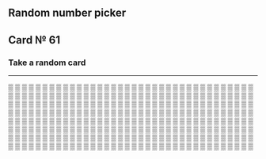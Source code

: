 ## Random number picker 

## Card № 61

### Take a random card
----
[▒](49.md) [▒](48.md) [▒](11.md) [▒](30.md) [▒](67.md) [▒](63.md) [▒](51.md) [▒](79.md) [▒](59.md) [▒](83.md) [▒](33.md) [▒](50.md) [▒](52.md) [▒](74.md) [▒](68.md) [▒](14.md) [▒](66.md) [▒](5.md) [▒](14.md) [▒](25.md) [▒](53.md) [▒](17.md) [▒](83.md) [▒](32.md) [▒](65.md) [▒](10.md) [▒](91.md) [▒](51.md) [▒](71.md) [▒](68.md) [▒](27.md) [▒](95.md) [▒](89.md) [▒](34.md) [▒](37.md) [▒](96.md) [▒](58.md) [▒](47.md) [▒](12.md) [▒](82.md) [▒](97.md) [▒](99.md) [▒](23.md) [▒](82.md) [▒](63.md) [▒](24.md) [▒](96.md) [▒](76.md) [▒](41.md) [▒](66.md) [▒](0.md) [▒](59.md) [▒](9.md) [▒](77.md) [▒](62.md) [▒](36.md) [▒](35.md) [▒](41.md) [▒](34.md) [▒](98.md) [▒](39.md) [▒](19.md) [▒](46.md) [▒](66.md) [▒](87.md) [▒](93.md) [▒](65.md) [▒](5.md) [▒](52.md) [▒](22.md) [▒](86.md) [▒](12.md) [▒](29.md) [▒](86.md) [▒](19.md) [▒](59.md) [▒](26.md) [▒](75.md) [▒](15.md) [▒](21.md) [▒](0.md) [▒](93.md) [▒](57.md) [▒](40.md) [▒](91.md) [▒](54.md) [▒](69.md) [▒](15.md) [▒](47.md) [▒](3.md) [▒](41.md) [▒](25.md) [▒](30.md) [▒](97.md) [▒](35.md) [▒](76.md) [▒](18.md) [▒](76.md) [▒](56.md) [▒](24.md) [▒](40.md) [▒](74.md) [▒](94.md) [▒](13.md) [▒](40.md) [▒](40.md) [▒](5.md) [▒](81.md) [▒](8.md) [▒](9.md) [▒](36.md) [▒](13.md) [▒](31.md) [▒](53.md) [▒](88.md) [▒](60.md) [▒](28.md) [▒](28.md) [▒](76.md) [▒](74.md) [▒](22.md) [▒](78.md) [▒](28.md) [▒](45.md) [▒](42.md) [▒](90.md) [▒](43.md) [▒](81.md) [▒](61.md) [▒](53.md) [▒](29.md) [▒](57.md) [▒](48.md) [▒](65.md) [▒](81.md) [▒](32.md) [▒](72.md) [▒](78.md) [▒](49.md) [▒](62.md) [▒](10.md) [▒](22.md) [▒](29.md) [▒](61.md) [▒](77.md) [▒](91.md) [▒](50.md) [▒](66.md) [▒](2.md) [▒](86.md) [▒](27.md) [▒](2.md) [▒](95.md) [▒](39.md) [▒](27.md) [▒](11.md) [▒](4.md) [▒](31.md) [▒](48.md) [▒](45.md) [▒](13.md) [▒](70.md) [▒](45.md) [▒](90.md) [▒](21.md) [▒](64.md) [▒](46.md) [▒](92.md) [▒](6.md) [▒](26.md) [▒](90.md) [▒](20.md) [▒](89.md) [▒](92.md) [▒](1.md) [▒](78.md) [▒](9.md) [▒](73.md) [▒](23.md) [▒](63.md) [▒](58.md) [▒](17.md) [▒](49.md) [▒](73.md) [▒](62.md) [▒](79.md) [▒](35.md) [▒](44.md) [▒](60.md) [▒](16.md) [▒](74.md) [▒](52.md) [▒](20.md) [▒](84.md) [▒](43.md) [▒](68.md) [▒](24.md) [▒](88.md) [▒](51.md) [▒](87.md) [▒](71.md) [▒](73.md) [▒](29.md) [▒](3.md) [▒](88.md) [▒](87.md) [▒](37.md) [▒](20.md) [▒](36.md) [▒](94.md) [▒](70.md) [▒](56.md) [▒](47.md) [▒](56.md) [▒](44.md) [▒](20.md) [▒](98.md) [▒](68.md) [▒](24.md) [▒](86.md) [▒](84.md) [▒](77.md) [▒](60.md) [▒](36.md) [▒](34.md) [▒](80.md) [▒](43.md) [▒](98.md) [▒](80.md) [▒](38.md) [▒](97.md) [▒](71.md) [▒](10.md) [▒](37.md) [▒](83.md) [▒](6.md) [▒](11.md) [▒](94.md) [▒](54.md) [▒](81.md) [▒](93.md) [▒](16.md) [▒](31.md) [▒](14.md) [▒](42.md) [▒](48.md) [▒](96.md) [▒](18.md) [▒](2.md) [▒](37.md) [▒](51.md) [▒](77.md) [▒](7.md) [▒](57.md) [▒](1.md) [▒](62.md) [▒](72.md) [▒](50.md) [▒](71.md) [▒](1.md) [▒](70.md) [▒](16.md) [▒](69.md) [▒](91.md) [▒](4.md) [▒](79.md) [▒](42.md) [▒](4.md) [▒](43.md) [▒](12.md) [▒](64.md) [▒](90.md) [▒](64.md) [▒](57.md) [▒](5.md) [▒](42.md) [▒](79.md) [▒](14.md) [▒](25.md) [▒](89.md) [▒](47.md) [▒](97.md) [▒](92.md) [▒](58.md) [▒](6.md) [▒](88.md) [▒](26.md) [▒](54.md) 